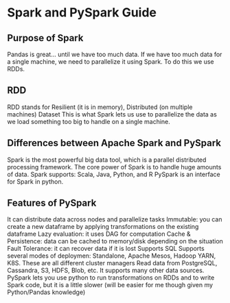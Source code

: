 # Spark and PySpark Guide

## Purpose of Spark
Pandas is great... until we have too much data.
If we have too much data for a single machine, we need to parallelize it using Spark.
To do this we use RDDs.

## RDD
RDD stands for Resilient (it is in memory), Distributed (on multiple machines) Dataset
This is what Spark lets us use to parallelize the data as we load something too big
to handle on a single machine.

## Differences between Apache Spark and PySpark
Spark is the most powerful big data tool, which is a parallel distributed processing framework. The core power of Spark is to handle huge amounts of data.
Spark supports: Scala, Java, Python, and R
PySpark is an interface for Spark in python.

## Features of PySpark
It can distribute data across nodes and parallelize tasks
Immutable: you can create a new dataframe by applying transformations on the existing dataframe
Lazy evaluation: it uses DAG for computation
Cache & Persistence: data can be cached to memory/disk depending on the situation
Fault Tolerance: it can recover data if it is lost
Supports SQL
Supports several modes of deploymen: Standalone, Apache Mesos, Hadoop YARN, K8S. These are all different cluster managers
Read data from PostgreSQL, Cassandra, S3, HDFS, Blob, etc. It supports many other data sources.
PySpark lets you use python to run transformations on RDDs and to write Spark code, but it is a little slower (will be easier for me though given my Python/Pandas knowledge)

